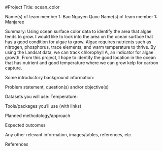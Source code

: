 #Project Title: ocean_color


Name(s) of team member 1: Bao Nguyen Quoc
Name(s) of team member 1: Manjaree


Summary: Using ocean surface color data to identify the area that algae tends to grow.
I would like to look into the area on the ocean surface that has a good condition for algae to grow. Algae requires nutrients such as nitrogen, phosphorus, trace elements, and warm temperature to thrive. By using the Landsat data, we can track chlorophyll A, an indicator for algae growth. From this project, I hope to identify the good location in the ocean that has nutrient and good temperature where we can grow kelp for carbon capture. 


Some introductory background information:

Problem statement, question(s) and/or objective(s)

Datasets you will use:
Temperature: 

Tools/packages you’ll use (with links)

Planned methodology/approach

Expected outcomes

Any other relevant information, images/tables, references, etc.

References